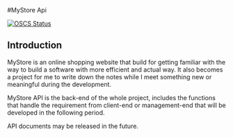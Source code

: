 #MyStore Api

[![OSCS Status](https://www.oscs1024.com/platform/badge/LeanneTN/mystore-api-dev.svg?size=small)](https://www.oscs1024.com/project/LeanneTN/mystore-api-dev?ref=badge_small)

## Introduction
MyStore is an online shopping website that build for getting familiar with
the way to build a software with more efficient and actual way. It also becomes
a project for me to write down the notes while I meet something new or meaningful
during the development.

MyStore API is the back-end of the whole project, includes the functions that 
handle the requirement from client-end or management-end that will be 
developed in the following period.

API documents may be released in the future.

